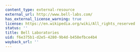 ```yaml
---
content_type: external-resource
external_url: http://www.bell-labs.com/
has_external_license_warning: true
license: https://en.wikipedia.org/wiki/All_rights_reserved
status: ''
title: Bell Laboratories
uid: f6e375b1-d2e5-4280-9b4d-b458efbce4b4
wayback_url: ''
---
```

